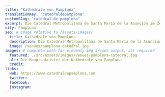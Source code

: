 ```yaml
---
title: "Kathedrale von Pamplona"
translationKey: "catedraldepamplona"
customSlug: "catedral-de-pamplona"
excerpt: Die Catedral Metropolitana de Santa María de la Asunción im Zentrum der Altstadt von Pamplona ist ein einzigartiger kirchlicher Architekturkomplex. Sie ist die am vollständigsten erhaltene Kathedrale Spaniens.
city: Pamplona
seo: # image relative to /assets/images/
  title: Kathedrale von Pamplona
  description: Die Catedral Metropolitana de Santa María de la Asunción im Zentrum der Altstadt von Pamplona ist die am vollständigsten erhaltene Kathedrale Spaniens.
  image: /venues/pamplona-catedral.jpg
images: # complete path for eleventy img srcset output, alt required
  featured: ./src/assets/images/venues/pamplona-catedral.jpg
  alt: Die Hauptsakristei der Kathedrale von Pamplona
  credit:
links:
  web: https://www.catedraldepamplona.com
  twitter:
  facebook:
  instagram:
---
```

